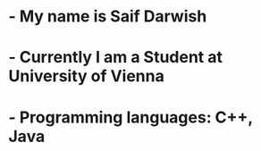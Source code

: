 # - My name is Saif Darwish
# - Currently I am a Student at University of Vienna
# - Programming languages: C++, Java

<!---
saifdarwish/saifdarwish is a ✨ special ✨ repository because its `README.md` (this file) appears on your GitHub profile.
You can click the Preview link to take a look at your changes.
--->
